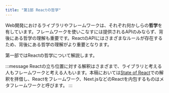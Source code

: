 ```yaml
---
title: "第1部 Reactの哲学"
---
```


Web開発におけるライブラリやフレームワークは、それぞれ何かしらの**哲学**を有しています。フレームワークを使いこなすには提供されるAPIのみならず、背後にある哲学の理解も重要です。ReactのAPIにはさまざまなルールが存在するため、背後にある哲学の理解がより重要となります。

第一部ではReactの哲学について解説します。

:::message
Reactの立ち位置に対する解釈はさまざまで、ライブラリと考える人もフレームワークと考える人もいます。本稿においては[State of React](https://2024.stateofreact.com/en-US/libraries/back-end-infrastructure/#meta_frameworks_ratios)での解釈を拝借し、Reactをフレームワーク、Next.jsなどのReactを内包するものはメタフレームワークと呼びます。
:::
